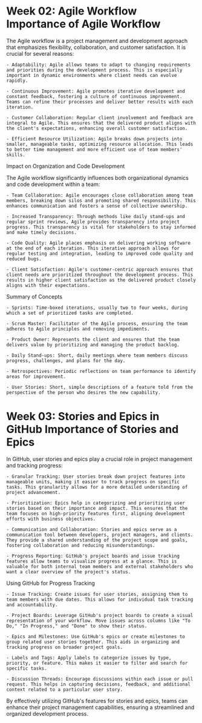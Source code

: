 # Week 02: Agile Workflow Importance of Agile Workflow

The Agile workflow is a project management and development approach that
emphasizes flexibility, collaboration, and customer satisfaction. It is crucial
for several reasons:

    - Adaptability: Agile allows teams to adapt to changing requirements and priorities during the development process. This is especially important in dynamic environments where client needs can evolve rapidly.

    - Continuous Improvement: Agile promotes iterative development and constant feedback, fostering a culture of continuous improvement. Teams can refine their processes and deliver better results with each iteration.

    - Customer Collaboration: Regular client involvement and feedback are integral to Agile. This ensures that the delivered product aligns with the client's expectations, enhancing overall customer satisfaction.

    - Efficient Resource Utilization: Agile breaks down projects into smaller, manageable tasks, optimizing resource allocation. This leads to better time management and more efficient use of team members' skills.

Impact on Organization and Code Development

The Agile workflow significantly influences both organizational dynamics and
code development within a team:

    - Team Collaboration: Agile encourages close collaboration among team members, breaking down silos and promoting shared responsibility. This enhances communication and fosters a sense of collective ownership.

    - Increased Transparency: Through methods like daily stand-ups and regular sprint reviews, Agile provides transparency into project progress. This transparency is vital for stakeholders to stay informed and make timely decisions.

    - Code Quality: Agile places emphasis on delivering working software at the end of each iteration. This iterative approach allows for regular testing and integration, leading to improved code quality and reduced bugs.

    - Client Satisfaction: Agile's customer-centric approach ensures that client needs are prioritized throughout the development process. This results in higher client satisfaction as the delivered product closely aligns with their expectations.

Summary of Concepts

    - Sprints: Time-boxed iterations, usually two to four weeks, during which a set of prioritized tasks are completed.

    - Scrum Master: Facilitator of the Agile process, ensuring the team adheres to Agile principles and removing impediments.

    - Product Owner: Represents the client and ensures that the team delivers value by prioritizing and managing the product backlog.

    - Daily Stand-ups: Short, daily meetings where team members discuss progress, challenges, and plans for the day.

    - Retrospectives: Periodic reflections on team performance to identify areas for improvement.

    - User Stories: Short, simple descriptions of a feature told from the perspective of the person who desires the new capability.

# Week 03: Stories and Epics in GitHub Importance of Stories and Epics

In GitHub, user stories and epics play a crucial role in project management and
tracking progress:

    - Granular Tracking: User stories break down project features into manageable units, making it easier to track progress on specific tasks. This granularity allows for a more detailed understanding of project advancement.

    - Prioritization: Epics help in categorizing and prioritizing user stories based on their importance and impact. This ensures that the team focuses on high-priority features first, aligning development efforts with business objectives.

    - Communication and Collaboration: Stories and epics serve as a communication tool between developers, project managers, and clients. They provide a shared understanding of the project scope and goals, fostering collaboration and reducing misunderstandings.

    - Progress Reporting: GitHub's project boards and issue tracking features allow teams to visualize progress at a glance. This is valuable for both internal team members and external stakeholders who want a clear overview of the project's status.

Using GitHub for Progress Tracking

    - Issue Tracking: Create issues for user stories, assigning them to team members with due dates. This allows for individual task tracking and accountability.

    - Project Boards: Leverage GitHub's project boards to create a visual representation of your workflow. Move issues across columns like "To Do," "In Progress," and "Done" to show their status.

    - Epics and Milestones: Use GitHub's epics or create milestones to group related user stories together. This aids in organizing and tracking progress on broader project goals.

    - Labels and Tags: Apply labels to categorize issues by type, priority, or feature. This makes it easier to filter and search for specific tasks.

    - Discussion Threads: Encourage discussions within each issue or pull request. This helps in capturing decisions, feedback, and additional context related to a particular user story.

By effectively utilizing GitHub's features for stories and epics, teams can
enhance their project management capabilities, ensuring a streamlined and
organized development process.
